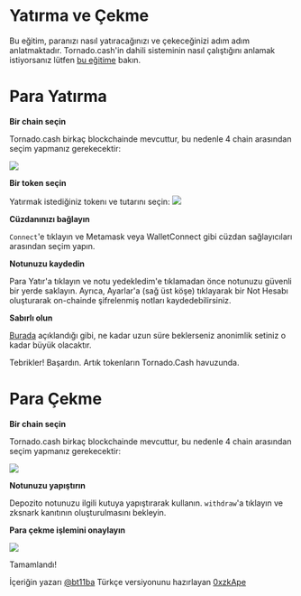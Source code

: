 # **Yatırma ve Çekme**

Bu eğitim, paranızı nasıl yatıracağınızı ve çekeceğinizi adım adım anlatmaktadır. Tornado.cash'in dahili sisteminin nasıl çalıştığını anlamak istiyorsanız lütfen [bu eğitime](https://docs.tornado.cash/how-does-tornado.cash-work/) bakın.

# **Para Yatırma**


**Bir chain seçin**

Tornado.cash birkaç blockchainde mevcuttur, bu nedenle 4 chain arasından seçim yapmanız gerekecektir:

![](https://i.imgur.com/CS8SjmW.gif)


**Bir token seçin**

Yatırmak istediğiniz tokenı ve tutarını seçin:
![](https://i.imgur.com/xL17Mox.gif)


**Cüzdanınızı bağlayın**

`Connect`'e tıklayın ve Metamask veya WalletConnect gibi cüzdan sağlayıcıları arasından seçim yapın.

**Notunuzu kaydedin**

Para Yatır'a tıklayın ve notu yedekledim'e tıklamadan önce notunuzu güvenli bir yerde saklayın. Ayrıca, Ayarlar'a (sağ üst köşe) tıklayarak bir Not Hesabı oluşturarak on-chainde şifrelenmiş notları kaydedebilirsiniz.


**Sabırlı olun**

[Burada]([https:/](https://docs.tornado.cash/tips-to-remain-anonymous#be-patient)/) açıklandığı gibi, ne kadar uzun süre beklerseniz anonimlik setiniz o kadar büyük olacaktır.

Tebrikler! Başardın. Artık tokenların Tornado.Cash havuzunda.

# Para Çekme

**Bir chain seçin**

Tornado.cash birkaç blockchainde mevcuttur, bu nedenle 4 chain arasından seçim yapmanız gerekecektir:

![](https://i.imgur.com/IMgvTBJ.gif)


**Notunuzu yapıştırın**

Depozito notunuzu ilgili kutuya yapıştırarak kullanın. `withdraw`'a tıklayın ve zksnark kanıtının oluşturulmasını bekleyin.

**Para çekme işlemini onaylayın**

![](https://i.imgur.com/qpspxc4.png)

Tamamlandı!

İçeriğin yazarı [@bt11ba](https://torn.community/u/bt11ba/)
Türkçe versiyonunu hazırlayan [0xzkApe](https://twitter.com/0xzkape)
